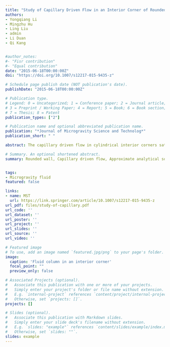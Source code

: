 ```yaml
---
title: "Study of Capillary Driven Flow in an Interior Corner of Rounded Wall under Microgravity"
authors:
- Yongqiang Li
- Mingzhu Hu
- Ling Liu
- admin
- Li Duan
- Qi Kang


#author_notes:
#- "Fisr contribution"
#- "Equal contribution"
date: "2015-06-18T00:00:00Z"
doi: "https://doi.org/10.1007/s12217-015-9435-z"

# Schedule page publish date (NOT publication's date).
publishDate: "2015-06-18T00:00:00Z"

# Publication type.
# Legend: 0 = Uncategorized; 1 = Conference paper; 2 = Journal article;
# 3 = Preprint / Working Paper; 4 = Report; 5 = Book; 6 = Book section;
# 7 = Thesis; 8 = Patent
publication_types: ["2"]

# Publication name and optional abbreviated publication name.
publication: "*Journal of Microgravity Science and Technolog*"
publication_short: " "

abstract: The capillary driven flow in cylindrical interior corners satisfying the Concus-Finn condition was investigated under microgravity. The governing equation of capillary driven flow in cylindrical interior corners was established, and the approximate analytical solution was obtained. The relationship between liquid’s front position and time was derived, which was then compared with the results of drop tower experiments and numerical simulation using the FLOW-3D software. The influence of different parameters on the interior corner flow was studied. The results showed that the meniscus height decreased as contact angle increased, and increased as the radius of rounded wall increased. The influence of decreasing the contact angle on a rounded wall was greater than that on a straight wall. Our findings can be referred to designing tanks or choosing the suitable solution in the space fluid management.

# Summary. An optional shortened abstract.
summary: Rounded wall, Capillary driven flow, Approximate analytical solution, Liquid’s front position.


tags:
- Microgravity fluid
featured: false

links:
- name: MST
  url: https://link.springer.com/article/10.1007/s12217-015-9435-z
url_pdf: files/study-of-capillary.pdf
url_code: ''
url_dataset: ''
url_poster: ''
url_project: ''
url_slides: ''
url_source: ''
url_video: ''

# Featured image
# To use, add an image named `featured.jpg/png` to your page's folder.
image:
  caption: 'Fluid column in an interior corner'
  focal_point: ""
  preview_only: false

# Associated Projects (optional).
#   Associate this publication with one or more of your projects.
#   Simply enter your project's folder or file name without extension.
#   E.g. `internal-project` references `content/project/internal-project/index.md`.
#   Otherwise, set `projects: []`.
projects: []

# Slides (optional).
#   Associate this publication with Markdown slides.
#   Simply enter your slide deck's filename without extension.
#   E.g. `slides: "example"` references `content/slides/example/index.md`.
#   Otherwise, set `slides: ""`.
slides: example
---
```

<!-- {{< figure src="featured.png" title="The file structure of workplace" numbered="true" >}} -->
<!-- {{% alert note %}}
Click the *Cite* button above to demo the feature to enable visitors to import publication metadata into their reference management software.
{{% /alert %}}

{{% alert note %}}
Click the *Slides* button above to demo Academic's Markdown slides feature.
{{% /alert %}} -->

<!-- Supplementary notes can be added here, including [code and math](https://sourcethemes.com/academic/docs/writing-markdown-latex/). -->
